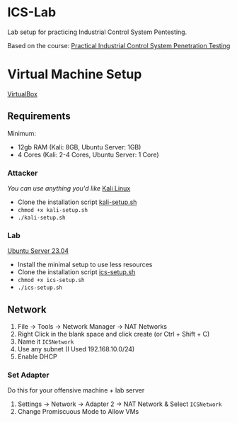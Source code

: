 # ICS-Lab
Lab setup for practicing Industrial Control System Pentesting.

Based on the course: [Practical Industrial Control System Penetration Testing](https://www.udemy.com/course/practical-ics-pentesting/)

# Virtual Machine Setup

[VirtualBox](https://www.virtualbox.org/wiki/Downloads)

## Requirements

Minimum:
- 12gb RAM (Kali: 8GB, Ubuntu Server: 1GB)
- 4 Cores (Kali: 2-4 Cores, Ubuntu Server: 1 Core)

### Attacker

*You can use anything you'd like*
[Kali Linux](https://kali.org)
- Clone the installation script [kali-setup.sh](https://github.com/Lavender-exe/ICS-Lab/blob/main/kali-setup.sh)
- `chmod +x kali-setup.sh`
- `./kali-setup.sh`

### Lab

[Ubuntu Server 23.04 ](https://ubuntu.com/download/server)
- Install the minimal setup to use less resources
- Clone the installation script [ics-setup.sh](https://github.com/Lavender-exe/ICS-Lab/blob/main/ics-setup.sh)
- `chmod +x ics-setup.sh`
- `./ics-setup.sh`

## Network

1. File -> Tools -> Network Manager -> NAT Networks
2. Right Click in the blank space and click create (or Ctrl + Shift + C)
3. Name it `ICSNetwork`
4. Use any subnet (I Used 192.168.10.0/24)
5. Enable DHCP

### Set Adapter

Do this for your offensive machine + lab server
1. Settings -> Network -> Adapter 2 -> NAT Network & Select `ICSNetwork`
2. Change Promiscuous Mode to Allow VMs
